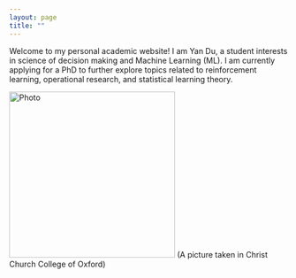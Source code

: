 ```yaml
---
layout: page
title: ""
---
```


Welcome to my personal academic website! I am Yan Du, a student interests in science of decision making and Machine Learning (ML). I am currently applying for a PhD to further explore topics related to reinforcement learning, operational research, and statistical learning theory.

<img src="/IMG_1740.jpeg" alt="Photo" style="width: 300px; height: auto;">
(A picture taken in Christ Church College of Oxford)
